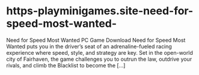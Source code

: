 # https-playminigames.site-need-for-speed-most-wanted-
Need for Speed Most Wanted PC Game Download Need for Speed Most Wanted puts you in the driver’s seat of an adrenaline-fueled racing experience where speed, style, and strategy are key. Set in the open-world city of Fairhaven, the game challenges you to outrun the law, outdrive your rivals, and climb the Blacklist to become the […]
